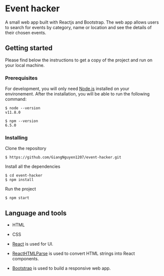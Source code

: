 # Event hacker

A small web app built with Reactjs and Bootstrap. The web app allows users to search for events by category, name or location and see the details of their chosen events. 

## Getting started 

Please find below the instructions to get a copy of the project and run on your local machine.

### Prerequisites

For development, you will only need [Node.js](https://nodejs.org/en/) installed on your environement. After the installation, you will be able to run the following command: 
```
$ node --version
v11.8.0
```
```
$ npm --version
6.5.0
```

### Installing

Clone the repository 
```
$ https://github.com/GiangNguyen1207/event-hacker.git
```

Install all the dependencies
```
$ cd event-hacker
$ npm install
```

Run the project
```
$ npm start
```

## Language and tools

* HTML

* CSS

* [React](https://reactjs.org/) is used for UI.

* [ReactHTMLParse](https://www.npmjs.com/package/react-html-parser) is used to convert HTML strings into React components.

* [Bootstrap](https://getbootstrap.com/) is used to build a responsive web app.






